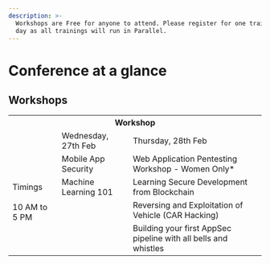 ```yaml
---
description: >-
  Workshops are Free for anyone to attend. Please register for one training per
  day as all trainings will run in Parallel.
---
```


# Conference at a glance

## **Workshops**


<table class="tg">
  <tr>
    <th class="tg-7btt" colspan="3">Workshop</th>
  </tr>
  <tr>
    <td class="tg-7btt" rowspan="5"><br><br>Timings<br><br>10 AM to 5 PM<br></td>
    <td class="tg-7btt">Wednesday, 27th Feb</td>
    <td class="tg-7btt">Thursday, 28th Feb</td>
  </tr>
  <tr>
    <td class="tg-0pky">Mobile App Security</td>
    <td class="tg-0pky">Web Application Pentesting Workshop - Women Only*</td>
  </tr>
  <tr>
    <td class="tg-0lax">Machine Learning 101</td>
    <td class="tg-0lax">Learning Secure Development from Blockchain</td>
  </tr>
  <tr>
    <td class="tg-0lax"></td>
    <td class="tg-0lax">Reversing and Exploitation of Vehicle (CAR Hacking)</td>
  </tr>
  <tr>
    <td class="tg-0lax"></td>
    <td class="tg-0lax">Building your first AppSec pipeline with all bells and whistles</td>
  </tr>
</table>






